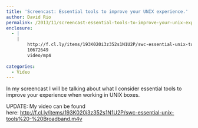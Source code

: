 ```yaml
---
title: 'Screencast: Essential tools to improve your UNIX experience.'
author: David Rio
permalink: /2013/11/screencast-essential-tools-to-improve-your-unix-experience/
enclosure:
  - |
    |
        http://f.cl.ly/items/193K020i3z352s1N1U2P/swc-essential-unix-tools%20-%20Broadband.m4v
        10672649
        video/mp4
        
categories:
  - Video
---
```

In my screencast I will be talking about what I consider essential tools to improve your experience when working in UNIX boxes.

UPDATE: My video can be found here: http://f.cl.ly/items/193K020i3z352s1N1U2P/swc-essential-unix-tools%20-%20Broadband.m4v

&nbsp;
